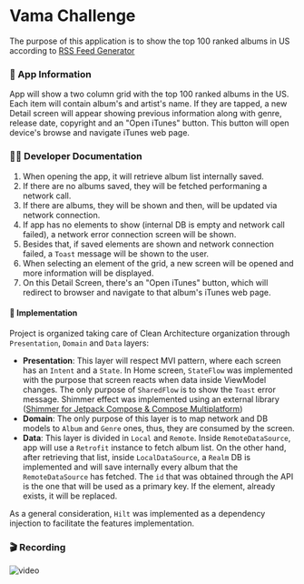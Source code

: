 # Vama Challenge
The purpose of this application is to show the top 100 ranked albums in US according to [RSS Feed Generator](https://rss.applemarketingtools.com/)

### 📱 App Information
App will show a two column grid with the top 100 ranked albums in the US. Each item will contain album's and artist's name. If they are tapped, a new Detail screen will appear showing previous information along with genre, release date, copyright and an "Open iTunes" button. This button will open device's browse and navigate iTunes web page.

### 👩‍💻 Developer Documentation
1. When opening the app, it will retrieve album list internally saved.
2. If there are no albums saved, they will be fetched performaning a network call.
3. If there are albums, they will be shown and then, will be updated via network connection.
4. If app has no elements to show (internal DB is empty and network call failed), a network error connection screen will be shown.
5. Besides that, if saved elements are shown and network connection failed, a `Toast` message will be shown to the user.
6. When selecting an element of the grid, a new screen will be opened and more information will be displayed.
7. On this Detail Screen, there's an "Open iTunes" button, which will redirect to browser and navigate to that album's iTunes web page.

#### 🔧 Implementation
Project is organized taking care of Clean Architecture organization through `Presentation`, `Domain` and `Data` layers:
- **Presentation**: This layer will respect MVI pattern, where each screen has an `Intent` and a `State`. In Home screen, `StateFlow` was implemented with the purpose that screen reacts when data inside ViewModel changes. The only purpose of `SharedFlow` is to show the `Toast` error message. Shimmer effect was implemented using an external library ([Shimmer for Jetpack Compose & Compose Multiplatform](https://github.com/valentinilk/compose-shimmer))
- **Domain**: The only purpose of this layer is to map network and DB models to `Album` and `Genre` ones, thus, they are consumed by the screen.
- **Data**: This layer is divided in `Local` and `Remote`. Inside `RemoteDataSource`, app will use a `Retrofit` instance to fetch album list. On the other hand, after retrieving that list, inside `LocalDataSource`, a `Realm` DB is implemented and will save internally every album that the `RemoteDataSource` has fetched. The `id` that was obtained through the API is the one that will be used as a primary key. If the element, already exists, it will be replaced. 

As a general consideration, `Hilt` was implemented as a dependency injection to facilitate the features implementation.

### 🎬 Recording

![video](https://github.com/user-attachments/assets/5e3c12da-e538-45a2-8b3d-139bcb0edc99)
